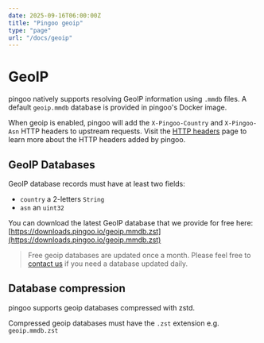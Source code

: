 ```yaml
---
date: 2025-09-16T06:00:00Z
title: "Pingoo geoip"
type: "page"
url: "/docs/geoip"
---
```



# GeoIP

pingoo natively supports resolving GeoIP information using `.mmdb` files. A default `geoip.mmdb` database is provided in pingoo's Docker image.

When geoip is enabled, pingoo will add the `X-Pingoo-Country` and `X-Pingoo-Asn` HTTP headers to upstream requests. Visit the [HTTP headers](/docs/http-headers) page to learn more about the HTTP headers added by pingoo.


## GeoIP Databases

GeoIP database records must have at least two fields:
- `country` a 2-letters `String`
- `asn` an `uint32`


You can download the latest GeoIP database that we provide for free here: [https://downloads.pingoo.io/geoip.mmdb.zst](https://downloads.pingoo.io/geoip.mmdb.zst)

> Free geoip databases are updated once a month. Please feel free to [contact us](/contact) if you need a database updated daily.


## Database compression

pingoo supports geoip databases compressed with zstd.

Compressed geoip databases must have the `.zst` extension e.g. `geoip.mmdb.zst`
